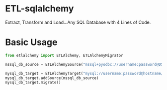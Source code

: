 # ETL-sqlalchemy
Extract, Transform and Load...Any SQL Database with 4 Lines of Code.

# Basic Usage
```python
from etlalchemy import ETLAlchemy, ETLAlchemyMigrator

mssql_db_source = ETLAlchemySource("mssql+pyodbc://username:password@DSN_NAME")

mysql_db_target = ETLAlchemyTarget("mysql://username:password@hostname/db_name", drop_database=True)
mysql_db_target.addSource(mssql_db_source)
mysql_db_target.migrate()
````
